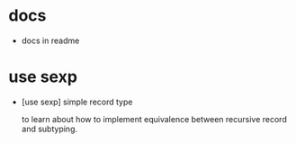 # docs

- docs in readme

# use sexp

- [use sexp] simple record type

  to learn about how to implement equivalence
  between recursive record and subtyping.
